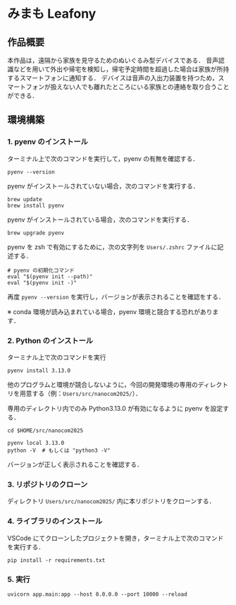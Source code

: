 # みまも Leafony

## 作品概要

本作品は，遠隔から家族を見守るためのぬいぐるみ型デバイスである．
音声認識などを用いて外出や帰宅を検知し，帰宅予定時間を超過した場合は家族が所持するスマートフォンに通知する．
デバイスは音声の入出力装置を持つため，スマートフォンが扱えない人でも離れたところにいる家族との連絡を取り合うことができる．

## 環境構築

### 1. pyenv のインストール

ターミナル上で次のコマンドを実行して，pyenv の有無を確認する．

```
pyenv --version
```

pyenv がインストールされていない場合，次のコマンドを実行する．

```
brew update
brew install pyenv
```

pyenv がインストールされている場合，次のコマンドを実行する．

```
brew upgrade pyenv
```

pyenv を zsh で有効にするために，次の文字列を `Users/.zshrc` ファイルに記述する．

```
# pyenv の初期化コマンド
eval "$(pyenv init --path)"
eval "$(pyenv init -)"
```

再度 `pyenv --version` を実行し，バージョンが表示されることを確認をする．

※ conda 環境が読み込まれている場合，pyenv 環境と競合する恐れがあります．

### 2. Python のインストール

ターミナル上で次のコマンドを実行

```
pyenv install 3.13.0
```

他のプログラムと環境が競合しないように，今回の開発環境の専用のディレクトリを用意する（例：`Users/src/nanocom2025/`）．

専用のディレクトリ内でのみ Python3.13.0 が有効になるように pyenv を設定する．

```
cd $HOME/src/nanocom2025

pyenv local 3.13.0
python -V  # もしくは "python3 -V"
```

バージョンが正しく表示されることを確認する．

### 3. リポジトリのクローン

ディレクトリ `Users/src/nanocom2025/` 内に本リポジトリをクローンする．

### 4. ライブラリのインストール

VSCode にてクローンしたプロジェクトを開き，ターミナル上で次のコマンドを実行する．

```
pip install -r requirements.txt
```

### 5. 実行

```
uvicorn app.main:app --host 0.0.0.0 --port 10000 --reload
```
